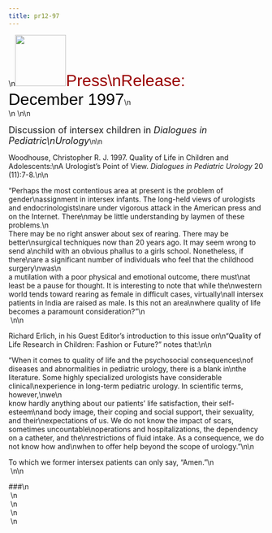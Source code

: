 ```yaml
---
title: pr12-97
---
```


\n<IMG SRC="/img/logo100.gif" HEIGHT="101" WIDTH="100" /><FONT FACE="Arial,Helvetica"><FONT SIZE="+3"><FONT COLOR="#990000">Press\nRelease: </FONT><FONT COLOR="#000000">December 1997</FONT></FONT></FONT>\n  
\n&nbsp;\n\n

<FONT SIZE="+1">Discussion of intersex children in <I>Dialogues in Pediatric\nUrology</I></FONT>\n\n

Woodhouse, Christopher R. J. 1997. Quality of Life in Children and Adolescents:\nA Urologist&#8217;s Point of View. _Dialogues in Pediatric Urology_ 20 (11):7-8.\n\n

&#8220;Perhaps the most contentious area at present is the problem of gender\nassignment in intersex infants. The long-held views of urologists and endocrinologists\nare under vigorous attack in the American press and on the Internet. There\nmay be little understanding by laymen of these problems.\n  
There may be no right answer about sex of rearing. There may be better\nsurgical techniques now than 20 years ago. It may seem wrong to send a\nchild with an obvious phallus to a girls school. Nonetheless, if there\nare a significant number of individuals who feel that the childhood surgery\nwas\n  
a mutilation with a poor physical and emotional outcome, there must\nat least be a pause for thought. It is interesting to note that while the\nwestern world tends toward rearing as female in difficult cases, virtually\nall intersex patients in India are raised as male. Is this not an area\nwhere quality of life becomes a paramount consideration?&#8221;\n  
&nbsp;\n\n

Richard Erlich, in his Guest Editor&#8217;s introduction to this issue on\n&#8220;Quality of Life Research in Children: Fashion or Future?&#8221; notes that:\n\n

&#8220;When it comes to quality of life and the psychosocial consequences\nof diseases and abnormalities in pediatric urology, there is a blank in\nthe literature. Some highly specialized urologists have considerable clinical\nexperience in long-term pediatric urology. In scientific terms, however,\nwe\n  
know hardly anything about our patients&#8217; life satisfaction, their self-esteem\nand body image, their coping and social support, their sexuality, and their\nexpectations of us. We do not know the impact of scars, sometimes uncountable\noperations and hospitalizations, the dependency on a catheter, and the\nrestrictions of fluid intake. As a consequence, we do not know how and\nwhen to offer help beyond the scope of urology.&#8221;\n\n

To which we former intersex patients can only say, &#8220;Amen.&#8221;\n  
&nbsp;\n\n

###\n  
&nbsp;\n  
&nbsp;\n  
&nbsp;\n  
&nbsp;\n
